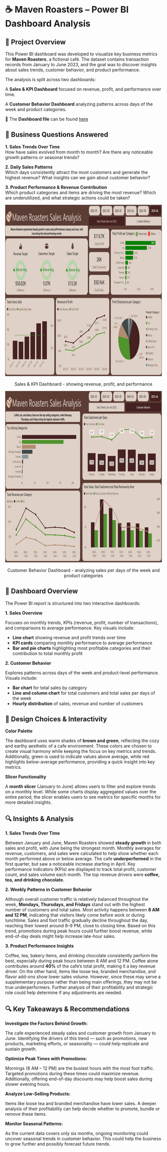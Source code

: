 # ☕ Maven Roasters – Power BI Dashboard Analysis

## 📌 Project Overview
This Power BI dashboard was developed to visualize key business metrics for **Maven Roasters**, a fictional café. 
The dataset contains transaction records from January to June 2023, and the goal was to discover insights about sales trends, customer behavior, and product performance.

The analysis is split across two dashboards:

A **Sales & KPI Dashboard** focused on revenue, profit, and performance over time.

A **Customer Behavior Dashboard** analyzing patterns across days of the week and product categories.

💾 The **Dashboard file** can be found [here](https://github.com/bogitoth5/PortfolioProjects/blob/main/Maven%20Roasters/files/mavencafe.pbix)

## 🎯 Business Questions Answered
**1. Sales Trends Over Time**</br>
How have sales evolved from month to month? Are there any noticeable growth patterns or seasonal trends?

**2. Daily Sales Patterns**</br>
Which days consistently attract the most customers and generate the highest revenue? What insights can we gain about customer behavior?

**3. Product Performance & Revenue Contribution**</br>
Which product categories and items are driving the most revenue? Which are underutilized, and what strategic actions could be taken?

<p align="center">
  <img width="1249" height="550" src="https://github.com/bogitoth5/PortfolioProjects/blob/main/Maven%20Roasters/images_cafe/cafe2.png">
</p>
<p align="center">
Sales & KPI Dashboard - showing revenue, profit, and performance
</p>

<p align="center">
  <img width="1249" height="550" src="https://github.com/bogitoth5/PortfolioProjects/blob/main/Maven%20Roasters/images_cafe/cafe1.png">
</p>
<p align="center">
Customer Behavior Dashboard - analyzing sales per days of the week and product categories
</p>

## 🧭 Dashboard Overview

The Power BI report is structured into two interactive dashboards:

**1. Sales Overview**

Focuses on monthly trends, KPIs (revenue, profit, number of transactions), and comparisons to average performance. Key visuals include:
- **Line chart** showing revenue and profit trends over time</br>
- **KPI cards** comparing monthly performance to average performance</br>
- **Bar and pie charts** highlighting most profitable categories and their contribution to total monthly profit</br>

**2. Customer Behavior**

Explores patterns across days of the week and product-level performance. Visuals include:
- **Bar chart** for total sales by category</br>
- **Line and column chart** for total customers and total sales per days of the week</br>
- **Hourly distribution** of sales, revenue and number of customers</br>

## 🎨 Design Choices & Interactivity

**Color Palette**

The dashboard uses warm shades of **brown and green**, reflecting the cozy and earthy aesthetic of a cafe environment. These colors are chosen to create visual harmony while keeping the focus on key metrics and trends. 
Additionally, green is used to indicate values above average, while red highlights below-average performance, providing a quick insight into key metrics.

**Slicer Functionality**

A **month slicer** (January to June) allows users to filter and explore trends on a monthly level. 
While some charts display aggregated values over the entire period, the slicer enables users to see metrics for specific months for more detailed insights.

## 🔍 Insights & Analysis


**1. Sales Trends Over Time**
  
Between January and June, Maven Roasters showed **steady growth** in both sales and profit, with June being the strongest month. Monthly averages for revenue, customers, and sales were calculated to help show whether each month performed above or below average. The cafe **underperformed** in the first quarter, but saw a noticeable increase starting in April. Key performance indicators (KPIs) are displayed to track total profit, customer count, and sales volume each month. The top revenue drivers were **coffee, tea, and drinking chocolate.**

**2. Weekly Patterns in Customer Behavior**

Although overall customer traffic is relatively balanced throughout the week, **Mondays, Thursdays, and Fridays** stand out with the highest number of customers and total sales. Most activity happens between **8 AM and 12 PM**, indicating that visitors likely come before work or during lunchtime. Sales and foot traffic gradually decline throughout the day, reaching their lowest around 8–9 PM, close to closing time. Based on this trend, promotions during peak hours could further boost revenue, while end-of-day deals might help increase late-hour sales.

**3. Product Performance Insights**

Coffee, tea, bakery items, and drinking chocolate consistently perform the best, especially during peak hours between 8 AM and 12 PM. Coffee alone contributes around **40%** of the cafe’s total profit, making it a key revenue driver. On the other hand, items like loose tea, branded merchandise, and flavor add-ons show lower sales volume. However, since these may serve a supplementary purpose rather than being main offerings, they may not be true underperformers. Further analysis of their profitability and strategic role could help determine if any adjustments are needed.

## 🔍 Key Takeaways & Recommendations

**Investigate the Factors Behind Growth:**

The cafe experienced steady sales and customer growth from January to June. Identifying the drivers of this trend — such as promotions, new products, marketing efforts, or seasonality — could help replicate and sustain growth.

**Optimize Peak Times with Promotions:**

Mornings (8 AM – 12 PM) are the busiest hours with the most foot traffic. Targeted promotions during these times could maximize revenue. Additionally, offering end-of-day discounts may help boost sales during slower evening hours.

**Analyze Low-Selling Products:**

Items like loose tea and branded merchandise have lower sales. A deeper analysis of their profitability can help decide whether to promote, bundle or remove these items.

**Monitor Seasonal Patterns:**

As the current data covers only six months, ongoing monitoring could uncover seasonal trends in customer behavior. This could help the business to grow further and possibly forecast future trends.

